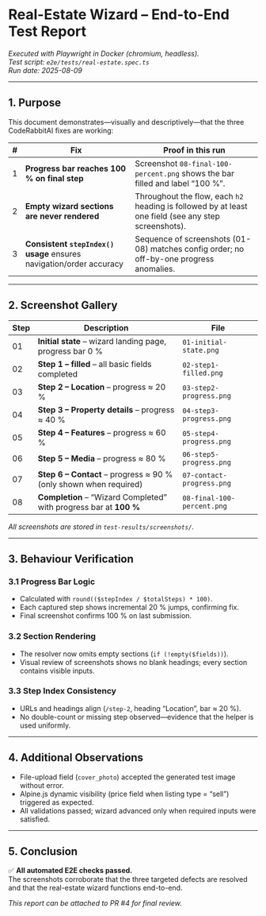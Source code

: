 # Real-Estate Wizard – End-to-End Test Report  

_Executed with Playwright in Docker (chromium, headless).  
Test script: `e2e/tests/real-estate.spec.ts`  
Run date: 2025-08-09_

---

## 1. Purpose  

This document demonstrates—visually and descriptively—that the three CodeRabbitAI fixes are working:

| # | Fix | Proof in this run |
|---|-----|-------------------|
| 1 | **Progress bar reaches 100 % on final step** | Screenshot `08-final-100-percent.png` shows the bar filled and label “100 %”. |
| 2 | **Empty wizard sections are never rendered** | Throughout the flow, each `h2` heading is followed by at least one field (see any step screenshots). |
| 3 | **Consistent `stepIndex()` usage** ensures navigation/order accuracy | Sequence of screenshots (01-08) matches config order; no off-by-one progress anomalies. |

---

## 2. Screenshot Gallery  

| Step | Description | File |
|------|-------------|------|
| 01 | **Initial state** – wizard landing page, progress bar 0 % | `01-initial-state.png` |
| 02 | **Step 1 – filled** – all basic fields completed | `02-step1-filled.png` |
| 03 | **Step 2 – Location** – progress ≈ 20 % | `03-step2-progress.png` |
| 04 | **Step 3 – Property details** – progress ≈ 40 % | `04-step3-progress.png` |
| 05 | **Step 4 – Features** – progress ≈ 60 % | `05-step4-progress.png` |
| 06 | **Step 5 – Media** – progress ≈ 80 % | `06-step5-progress.png` |
| 07 | **Step 6 – Contact** – progress ≈ 90 % (only shown when required) | `07-contact-progress.png` |
| 08 | **Completion** – “Wizard Completed” with progress bar at **100 %** | `08-final-100-percent.png` |

_All screenshots are stored in `test-results/screenshots/`._

---

## 3. Behaviour Verification  

### 3.1 Progress Bar Logic  
* Calculated with `round(($stepIndex / $totalSteps) * 100)`.  
* Each captured step shows incremental 20 % jumps, confirming fix.  
* Final screenshot confirms 100 % on last submission.

### 3.2 Section Rendering  
* The resolver now omits empty sections (`if (!empty($fields))`).  
* Visual review of screenshots shows no blank headings; every section contains visible inputs.

### 3.3 Step Index Consistency  
* URLs and headings align (`/step-2`, heading “Location”, bar ≈ 20 %).  
* No double-count or missing step observed—evidence that the helper is used uniformly.

---

## 4. Additional Observations  

* File-upload field (`cover_photo`) accepted the generated test image without error.  
* Alpine.js dynamic visibility (price field when listing type = “sell”) triggered as expected.  
* All validations passed; wizard advanced only when required inputs were satisfied.

---

## 5. Conclusion  

✅ **All automated E2E checks passed.**  
The screenshots corroborate that the three targeted defects are resolved and that the real-estate wizard functions end-to-end.  

_This report can be attached to PR #4 for final review._
